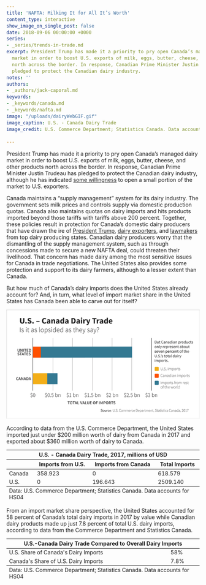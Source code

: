 ```yaml
---
title: 'NAFTA: Milking It for All It’s Worth'
content_type: interactive
show_image_on_single_post: false
date: 2018-09-06 00:00:00 +0000
series:
- _series/trends-in-trade.md
excerpt: President Trump has made it a priority to pry open Canada’s managed dairy
  market in order to boost U.S. exports of milk, eggs, butter, cheese, and other products
  north across the border. In response, Canadian Prime Minister Justin Trudeau has
  pledged to protect the Canadian dairy industry.
notes: ''
authors:
- _authors/jack-caporal.md
keywords:
- _keywords/canada.md
- _keywords/nafta.md
image: "/uploads/dairyWebGIF.gif"
image_caption: U.S. - Canada Dairy Trade
image_credit: U.S. Commerce Department; Statistics Canada. Data accounts for HS04

---
```

President Trump has made it a priority to pry open Canada’s managed dairy market in order to boost U.S. exports of milk, eggs, butter, cheese, and other products north across the border. In response, Canadian Prime Minister Justin Trudeau has pledged to protect the Canadian dairy industry, although he has indicated [some willingness](https://www.bloomberg.com/news/articles/2018-09-06/canada-s-dairy-farmers-could-be-trudeau-s-nafta-bargaining-chip) to open a small portion of the market to U.S. exporters.

Canada maintains a “supply management” system for its dairy industry. The government sets milk prices and controls supply via domestic production quotas. Canada also maintains quotas on dairy imports and hits products imported beyond those tariffs with tariffs above 200 percent. Together, these policies result in protection for Canada’s domestic dairy producers that have drawn the ire of [President Trump](https://www.cnn.com/2017/04/20/politics/donald-trump-canada-dairy-farmers/index.html), [dairy exporters](http://www.nmpf.org/files/files/Canada%20letter%2027june17.pdf?utm_campaign=News%20Releases&utm_source=hs_email&utm_medium=email&utm_content=53622956&_hsenc=p2ANqtz-8pp7Ckf06J8UzE3KRB8WTduCAF1ZrrgK3_pPkUh23je0eTg8gpzIaCk4588i6cq0OjA8UlUpMeysk9hL13V28B3gCwNQ&_hsmi=53622956), and [lawmakers](http://www.nmpf.org/files/POTUS%20Dairy%20Trade%20Letter%20(FINAL).pdf) from top dairy producing states. Canadian dairy producers worry that the dismantling of the supply management system, such as through concessions made to secure a new NAFTA deal, could threaten their livelihood. That concern has made dairy among the most sensitive issues for Canada in trade negotiations. The United States also provides some protection and support to its dairy farmers, although to a lesser extent than Canada.

But how much of Canada’s dairy imports does the United States already account for? And, in turn, what level of import market share in the United States has Canada been able to carve out for itself?

![U.S. - Canada Dairy Trade](/uploads/dairyWebGIF.gif "U.S. - Canada Dairy Trade")

According to data from the U.S. Commerce Department, the United States imported just under $200 million worth of dairy from Canada in 2017 and exported about $360 million worth of dairy to Canada.

<table> <thead> <tr> <th colspan="4" class="table-title"> U.S. - Canada Dairy Trade, 2017, millions of USD </th> </tr> <tr> <th></th> <th> Imports from U.S. </th> <th> Imports from Canada </th> <th> Total Imports </th> </tr> </thead> <tbody> <tr> <td> Canada </td> <td> 358.923 </td> <td> 0 </td> <td> 618.579 </td> </tr> <tr> <td> U.S. </td> <td> 0 </td> <td> 196.643 </td> <td> 2509.140 </td> </tr> </tbody> <tfoot> <tr> <td colspan="4"> Data: U.S. Commerce Department; Statistics Canada. Data accounts for HS04 </td> </tr> </tfoot> </table>

From an import market share perspective, the United States accounted for 58 percent of Canada’s total dairy imports in 2017 by value while Canadian dairy products made up just 7.8 percent of total U.S. dairy imports, according to data from the Commerce Department and Statistics Canada.

<table> <thead> <tr> <th colspan="2" class="table-title"> U.S.-Canada Dairy Trade Compared to Overall Dairy Imports </th> </tr> </thead> <tbody> <tr> <td> U.S. Share of Canada's Dairy Imports </td> <td> 58% </td> </tr> <tr> <td> Canada's Share of U.S. Dairy Imports </td> <td> 7.8% </td> </tr> </tbody> <tfoot> <tr> <td colspan="2"> Data: U.S. Commerce Department; Statistics Canada. Data accounts for HS04 </td> </tr> </tfoot> </table>